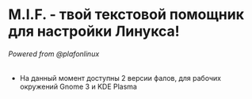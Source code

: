 # M.I.F. - твой текстовой помощник для настройки Линукса! 
###### Powered from @plafonlinux

- На данный момент доступны 2 версии фалов, для рабочих окружений Gnome 3 и KDE Plasma
